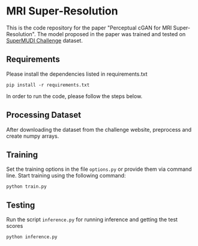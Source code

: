 # MRI Super-Resolution

This is the code repository for the paper "Perceptual cGAN for MRI Super-Resolution". The model proposed in the paper was trained and tested on [SuperMUDI Challenge](http://cmic.cs.ucl.ac.uk/cdmri20/challenge.html) dataset.


## Requirements
Please install the dependencies listed in requirements.txt
```
pip install -r requirements.txt
```

In order to run the code, please follow the steps below.

## Processing Dataset
After downloading the dataset from the challenge website, preprocess and create numpy arrays.

## Training 
Set the training options in the file `options.py` or provide them via command line.
Start training using the following command:
```
python train.py
```

## Testing
Run the script `inference.py` for running inference and getting the test scores
```
python inference.py
```